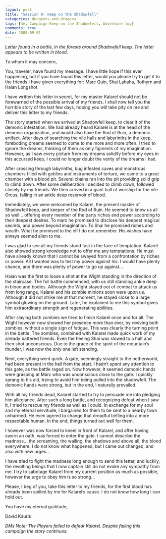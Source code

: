 ```yaml
---
layout: post
title: "Session 9: Keep on the Shadowfell"
categories: dungeons-and-dragons
tags: [4e, Campaign-Keep on the Shadowfell, Adventure log]
comments: true
date: 2008-09-01
---
```


*Letter found in a bottle, in the forests around Shadowfell keep. The letter appears to be written in blood.*

To whom it may concern,

You, traveler, have found my message. I have little hope if this ever happening, but if you have found this letter, would you please try to get it to the friends I have given everything for: Marc Quin, Shai Lahaha, Rothyrn and Haian Longshot.

I have written this letter in secret, for my master Kalarel should not be forewarned of the possible arrival of my friends. I shall now tell you the horrible story of the last few days, hoping you will take pity on me and deliver this letter to my friends.

The story started when we arrived at Shadowfell keep, to clear it of the demonic infestation. We had already heard Kalarel is at the head of the demonic organization, and would also have the Rod of Ruin, a demonic artifact. After days of searching the vile halls and labyrinths in the keep, foreboding dreams seemed to come to me more and more often. I tried to ignore the dreams, thinking of them as only figments of my imagination. However, as I saw every picture from my dreams solidify before my eyes in this accursed keep, I could no longer doubt the verity of the dreams I had.

After crossing through labyrinths, bug infested caves and monstrous chambers filled with goblins and instruments of torture, we came to a great chamber with a blood pit. Several chains ran into the pit providing solid grip to climb down. After some deliberation I decided to climb down, followed closely by my friends. We then arrived in a giant hall of worship for the vile Orcus, falling in an ankle deep reservoir of blood.

Immediately, we were welcomed by Kalarel, the present master of Shadowfell keep, and keeper of the Rod of Ruin. He seemed to know us all so well… offering every member of the party riches and power according to their deepest desires. To marc he promised to disclose his deepest magical secrets, and power beyond imagination. To Shai he promised riches and wealth. What he promised to the elf I do not remember. His wishes have always seemed alien to me.

I was glad to see all my friends stood fast in the face of temptation. Kalarel also showed strong knowledge not to offer me any temptations. He must have already known that I cannot be swayed from a confrontation by riches or power. All I wanted was to test my power against his. I would have plenty chance, and there was plenty of power to go up against…

Haian was the first to loose a shot at the Wight standing in the direction of the staircase. The full battle commenced, with us still standing ankle deep in blood and bodies. Although the Wight stayed out of combat to attack us from long range, Kalarel and his zombie minions soon were upon us. Although it did not strike me at that moment, he stayed close to a large symbol glowing on the ground. Later, he explained to me this symbol gives him extraordinary strength and regenerating abilities.

After slaying both zombies we tried to finish Kalarel once and for all. The Wight however now showed her presence more than ever, by reviving both zombies, without a single sign of fatigue. This was clearly the turning point in the battle. The zombies, combined with Kalarel made quick work of my already battered friends. Even the fleeing Shai was slowed to a halt and then shot unconscious. Due to the grace of the spirit of the mountain’s thunder, I was now the only one left standing.

Next, everything went quick. A gate, seemingly straight to the netherworld, had been present in the hall from the start. I hadn’t spent any attention to this gate, as the battle raged on. Now however, It seemed demonic hands were grasping at Marc who was unconscious close to the gate. I quickly sprang to his aid, trying to avoid him being pulled into the shadowfell. The demonic hands were strong, but in the end, I naturally prevailed.

With all my friends dead, Kalarel started to try to persuade me into pledging him allegiance. After such a long battle, and recognizing defeat when I saw it, I tried to rescue my friends as well as I could. In exchange for my soul and my eternal servitude, I bargained for them to be sent to a nearby town unharmed. He even agreed to change that dreadful tiefling into a more respectable human. In the end, things turned out well for them.

I however was now forced to kneel in front of Kalarel, and after having sworn an oath, was forced to enter the gate. I cannot describe the madness… the screaming, the wailing, the shadows and above all, the blood everywhere. I do not know what happened, but I came out changed, and also with new urges…

I have tried to fight the madness long enough to send this letter, and luckily, the revolting beings that I now captain still do not evoke any sympathy from me. I try to sabotage Kalarel from my current position as much as possible, however the urge to obey him is so strong…

Please, I beg of you, take this letter to my friends, for the first blood has already been spilled by me for Kalarel’s cause. I do not know how long I can hold out.

You have my eternal gratitude,

David Kauris

*DMs Note: The Players failed to defeat Kalarel. Despite failing this campaign the story continues.*